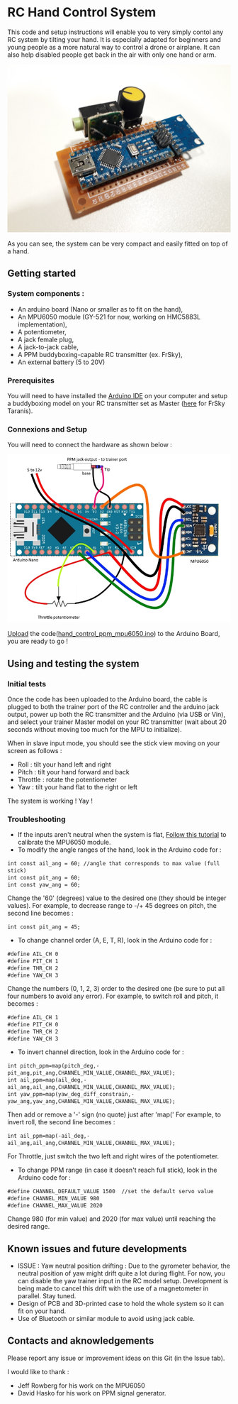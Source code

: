 # RC Hand Control System

This code and setup instructions will enable you to very simply contol any RC system by tilting your hand. It is especially adapted for beginners and young people as a more natural way to control a drone or airplane.
It can also help disabled people get back in the air with only one hand or arm.

![concrete system](doc/img/system.jpg)

As you can see, the system can be very compact and easily fitted on top of a hand.

## Getting started

### System components :

* An arduino board (Nano or smaller as to fit on the hand),
* An MPU6050 module (GY-521 for now, working on HMC5883L implementation),
* A potentiometer,
* A jack female plug,
* A jack-to-jack cable,
* A PPM buddyboxing-capable RC transmitter (ex. FrSky),
* An external battery (5 to 20V)

### Prerequisites

You will need to have installed the [Arduino IDE](https://www.arduino.cc/en/main/software) on your computer and setup a buddyboxing model on your RC transmitter set as Master ([here](https://www.youtube.com/watch?v=d2wtD-r6mKo) for FrSky Taranis).

### Connexions and Setup

You will need to connect the hardware as shown below :

![connexions](doc/img/wiring.jpg)

[Upload](https://www.arduino.cc/en/Guide/Environment#toc9) the code([hand_control_ppm_mpu6050.ino](hand_control_ppm_mpu6050/hand_control_ppm_mpu6050.ino)) to the Arduino Board, you are ready to go !

## Using and testing the system

### Initial tests

Once the code has been uploaded to the Arduino board, the cable is plugged to both the trainer port of the RC controller and the arduino jack output, power up both the RC transmitter and the Arduino (via USB or Vin), and select your trainer Master model on your RC transmitter (wait about 20 seconds without moving too much for the MPU to initialize).

When in slave input mode, you should see the stick view moving on your screen as follows :
* Roll : tilt your hand left and right
* Pitch : tilt your hand forward and back
* Throttle : rotate the potentiometer
* Yaw : tilt your hand flat to the right or left

The system is working ! Yay !

### Troubleshooting

* If the inputs aren't neutral when the system is flat, [Follow this tutorial](http://42bots.com/tutorials/arduino-script-for-mpu-6050-auto-calibration/) to calibrate the MPU6050 module.
* To modify the angle ranges of the hand, look in the Arduino code for :
```
int const ail_ang = 60; //angle that corresponds to max value (full stick)
int const pit_ang = 60;
int const yaw_ang = 60;
```
Change the '60' (degrees) value to the desired one (they should be integer values).
For example, to decrease range to  -/+ 45 degrees on pitch, the second line becomes :
```
int const pit_ang = 45;
```
* To change channel order (A, E, T, R), look in the Arduino code for :
```
#define AIL_CH 0
#define PIT_CH 1
#define THR_CH 2
#define YAW_CH 3
```
Change the numbers (0, 1, 2, 3) order to the desired one (be sure to put all four numbers to avoid any error).
For example, to switch roll and pitch, it becomes :
```
#define AIL_CH 1
#define PIT_CH 0
#define THR_CH 2
#define YAW_CH 3
```
* To invert channel direction, look in the Arduino code for :
```
int pitch_ppm=map(pitch_deg,-pit_ang,pit_ang,CHANNEL_MIN_VALUE,CHANNEL_MAX_VALUE);
int ail_ppm=map(ail_deg,-ail_ang,ail_ang,CHANNEL_MIN_VALUE,CHANNEL_MAX_VALUE);
int yaw_ppm=map(yaw_deg_diff_constrain,-yaw_ang,yaw_ang,CHANNEL_MIN_VALUE,CHANNEL_MAX_VALUE);
```
Then add or remove a '-' sign (no quote) just after 'map('
For example, to invert roll, the second line becomes :
```
int ail_ppm=map(-ail_deg,-ail_ang,ail_ang,CHANNEL_MIN_VALUE,CHANNEL_MAX_VALUE);
```
For Throttle, just switch the two left and right wires of the potentiometer.
* To change PPM range (in case it doesn't reach full stick), look in the Arduino code for :
```
#define CHANNEL_DEFAULT_VALUE 1500  //set the default servo value
#define CHANNEL_MIN_VALUE 980
#define CHANNEL_MAX_VALUE 2020
```
Change 980 (for min value) and 2020 (for max value) until reaching the desired range.

## Known issues and future developments

* ISSUE : Yaw neutral position drifting : Due to the gyrometer behavior, the neutral position of yaw might drift quite a lot during flight. For now, you can disable the yaw trainer input in the RC model setup. Development is being made to cancel this drift with the use of a magnetometer in parallel. Stay tuned.
* Design of PCB and 3D-printed case to hold the whole system so it can fit on your hand.
* Use of Bluetooth or similar module to avoid using jack cable.

## Contacts and aknowledgements

Please report any issue or improvement ideas on this Git (in the Issue tab).

I would like to thank :
* Jeff Rowberg for his work on the MPU6050
* David Hasko for his work on PPM signal generator.
